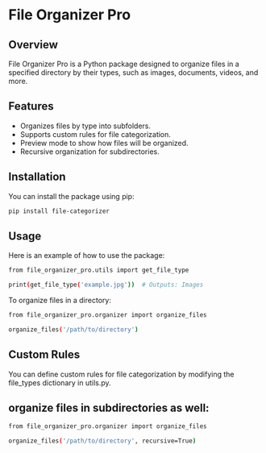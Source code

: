 # File Organizer Pro

## Overview
File Organizer Pro is a Python package designed to organize files in a specified directory by their types, such as images, documents, videos, and more.

## Features
- Organizes files by type into subfolders.
- Supports custom rules for file categorization.
- Preview mode to show how files will be organized.
- Recursive organization for subdirectories.

## Installation

You can install the package using pip:

```bash
pip install file-categorizer
```
## Usage
Here is an example of how to use the package:
```bash
from file_organizer_pro.utils import get_file_type

print(get_file_type('example.jpg'))  # Outputs: Images
```
To organize files in a directory:
```bash
from file_organizer_pro.organizer import organize_files

organize_files('/path/to/directory')
```
## Custom Rules
You can define custom rules for file categorization by modifying the file_types dictionary in utils.py.

## organize files in subdirectories as well:
```bash
from file_organizer_pro.organizer import organize_files

organize_files('/path/to/directory', recursive=True)
```

